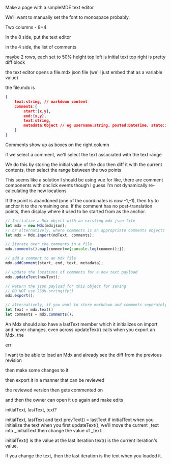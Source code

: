 Make a page with a simpleMDE text editor

We'll want to manually set the font to monospace probably.

Two columns - 8+4

In the 8 side, put the text editor

in the 4 side, the list of comments

maybe 2 rows, each set to 50% height
top left is initial text
top right is pretty diff block

the text editor opens a file.mdx json file
(we'll just embed that as a variable value)

the file.mdx is
``` json
{
    text:string, // markdown content
    comments:{
        start:{x,y},
        end:{x,y},
        text:string,
        metadata:Object // eg username:string, posted:DateTime, state:int, etc
    }
}
```

Comments show up as boxes on the right column

if we select a comment, we'll select the text associated with the text range


We do this by storing the initial value of the doc
then diff it with the current contents,
then select the range between the two points


This seems like a solution I should be using vue for
like, there are comment components
with onclick events
though I guess I'm not dynamically re-calculating the new locations

If the point is abandoned (one of the coordinates is now -1,-1), then try to anchor it to the remaining one.
If the comment has no post-translation points, then display where it used to be started from as the anchor.


``` js
// Initialize a Mdx object with an existing mdx json file
let mdx = new Mdx(mdxjson);
// or alternatively, where comments is an appropriate comments objects
let mdx = Mdx.import(mdText, comments);

// Iterate over the comments in a file
mdx.comments().map(comment=>{console.log(comment);});

// add a comment to an mdx file
mdx.addComment(start, end, text, metadata);

// Update the locations of comments for a new text payload
mdx.updateText(newText);

// Return the json payload for this object for saving
// DO NOT use JSON.stringify()
mdx.export();

// alternatively, if you want to store markdown and comments seperately:
let text = mdx.text()
let comments = mdx.comments();
```


An Mdx should also have a lastText member
which it initializes on import and never changes, even across updateText() calls
when you export an Mdx, the

err

I want to be able to load an Mdx and already see the diff from the previous revision

then make some changes to it

then export it in a manner that can be reviewed

the reviewed version then gets commented on

and then the owner can open it up again and make edits

initialText, lastText, text?


initialText, lastText and text
prevText() = lastText if initialText
when you initialize the text
when you first updateText(), we'll move the current \_text into \_initialText
then change the value of \_text.

initialText() is the value at the last iteration
text() is the current iteration's value.

If you change the text, then the last iteration is the text when you loaded it.
